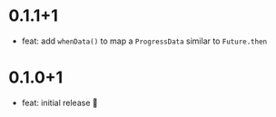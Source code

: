 # 0.1.1+1
- feat: add `whenData()` to map a `ProgressData` similar to `Future.then`

# 0.1.0+1

- feat: initial release 🎉
